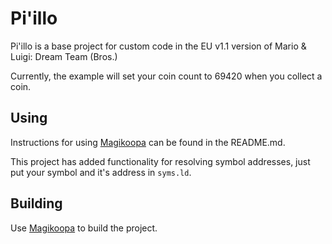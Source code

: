 # Pi'illo

Pi'illo is a base project for custom code in the EU v1.1 version of Mario & Luigi: Dream Team (Bros.)

Currently, the example will set your coin count to 69420 when you collect a coin.

## Using

Instructions for using [Magikoopa](https://github.com/RicBent/Magikoopa) can be found in the README.md.

This project has added functionality for resolving symbol addresses, just put your symbol and it's address in `syms.ld`.

## Building

Use [Magikoopa](https://github.com/RicBent/Magikoopa) to build the project.